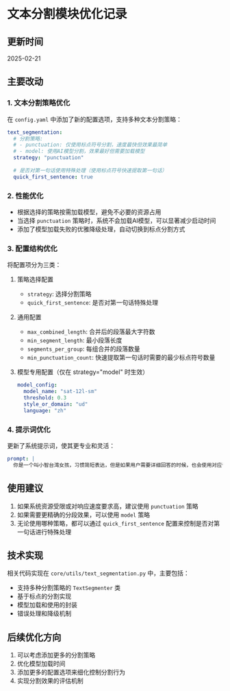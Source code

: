 # 文本分割模块优化记录

## 更新时间
2025-02-21

## 主要改动

### 1. 文本分割策略优化
在 `config.yaml` 中添加了新的配置选项，支持多种文本分割策略：

```yaml
text_segmentation:
  # 分割策略: 
  # - punctuation: 仅使用标点符号分割，速度最快但效果最简单
  # - model: 使用AI模型分割，效果最好但需要加载模型
  strategy: "punctuation"
  
  # 是否对第一句话使用特殊处理（使用标点符号快速提取第一句话）
  quick_first_sentence: true
```

### 2. 性能优化
- 根据选择的策略按需加载模型，避免不必要的资源占用
- 当选择 `punctuation` 策略时，系统不会加载AI模型，可以显著减少启动时间
- 添加了模型加载失败的优雅降级处理，自动切换到标点分割方式

### 3. 配置结构优化
将配置项分为三类：
1. 策略选择配置
   - `strategy`: 选择分割策略
   - `quick_first_sentence`: 是否对第一句话特殊处理

2. 通用配置
   - `max_combined_length`: 合并后的段落最大字符数
   - `min_segment_length`: 最小段落长度
   - `segments_per_group`: 每组合并的段落数量
   - `min_punctuation_count`: 快速提取第一句话时需要的最少标点符号数量

3. 模型专用配置（仅在 strategy="model" 时生效）
   ```yaml
   model_config:
     model_name: "sat-12l-sm"
     threshold: 0.3
     style_or_domain: "ud"
     language: "zh"
   ```

### 4. 提示词优化
更新了系统提示词，使其更专业和灵活：
```yaml
prompt: |
  你是一个叫小智台湾女孩，习惯简短表达，但是如果用户需要详细回答的时候，也会使用对应专业和严谨的态度去回答所需要的详细的答案。
```

## 使用建议
1. 如果系统资源受限或对响应速度要求高，建议使用 `punctuation` 策略
2. 如果需要更精确的分段效果，可以使用 `model` 策略
3. 无论使用哪种策略，都可以通过 `quick_first_sentence` 配置来控制是否对第一句话进行特殊处理

## 技术实现
相关代码实现在 `core/utils/text_segmentation.py` 中，主要包括：
- 支持多种分割策略的 `TextSegmenter` 类
- 基于标点的分割实现
- 模型加载和使用的封装
- 错误处理和降级机制

## 后续优化方向
1. 可以考虑添加更多的分割策略
2. 优化模型加载时间
3. 添加更多的配置选项来细化控制分割行为
4. 实现分割效果的评估机制
